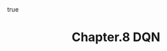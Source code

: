 ---
layout: archive
title: " Chapter.8 DQN"
permalink: /coding/deeplearning/DPN/ 
author_profile: true
math: true
---